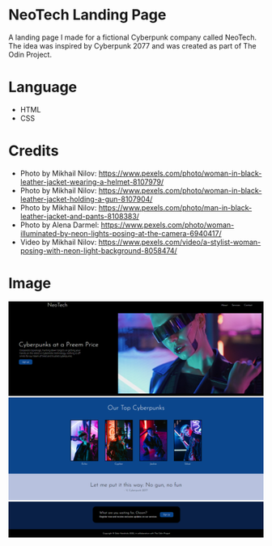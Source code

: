 # NeoTech Landing Page

A landing page I made for a fictional Cyberpunk company called NeoTech. The idea was inspired by Cyberpunk 2077 and was created as part of The Odin Project.

# Language

- HTML
- CSS

# Credits

- Photo by Mikhail Nilov: https://www.pexels.com/photo/woman-in-black-leather-jacket-wearing-a-helmet-8107979/
- Photo by Mikhail Nilov: https://www.pexels.com/photo/woman-in-black-leather-jacket-holding-a-gun-8107904/ 
- Photo by Mikhail Nilov: https://www.pexels.com/photo/man-in-black-leather-jacket-and-pants-8108383/
- Photo by Alena Darmel: https://www.pexels.com/photo/woman-illuminated-by-neon-lights-posing-at-the-camera-6940417/
- Video by Mikhail Nilov: https://www.pexels.com/video/a-stylist-woman-posing-with-neon-light-background-8058474/

# Image

![Screenshot](header.png)
![Screenshot](body.png)
![Screenshot](footer.png)
